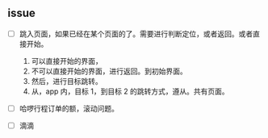## issue

- [ ] 跳入页面，如果已经在某个页面的了。需要进行判断定位，或者返回。或者直接开始。

  1. 可以直接开始的界面，
  2. 不可以直接开始的界面，进行返回。到初始界面。
  3. 然后，进行目标跳转。
  4. 从，app 内，目标 1，到目标 2 的跳转方式，遵从。共有页面。

- [ ] 哈啰行程订单的额，滚动问题。
- [ ] 滴滴
